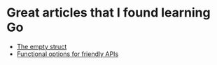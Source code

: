 # Great articles that I found learning Go

* [The empty struct](https://dave.cheney.net/2014/03/25/the-empty-struct)
* [Functional options for friendly APIs](https://dave.cheney.net/2014/10/17/functional-options-for-friendly-apis)
